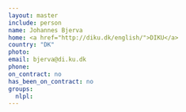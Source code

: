 ```yaml
---
layout: master
include: person
name: Johannes Bjerva
home: <a href="http://diku.dk/english/">DIKU</a>
country: "DK"
photo:
email: bjerva@di.ku.dk
phone:
on_contract: no
has_been_on_contract: no
groups:
  nlpl:
---
```

